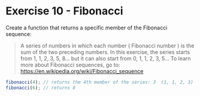 # Exercise 10 - Fibonacci

Create a function that returns a specific member of the Fibonacci sequence:

> A series of numbers in which each number ( Fibonacci number ) is the sum of the two preceding numbers. In this exercise, the series starts from 1, 1, 2, 3, 5, 8... but it can also start from 0, 1, 1, 2, 3, 5...
> To learn more about Fibonacci sequences, go to: https://en.wikipedia.org/wiki/Fibonacci_sequence

```javascript
fibonacci(4); // returns the 4th member of the series: 3  (1, 1, 2, 3)
fibonacci(6); // returns 8
```
